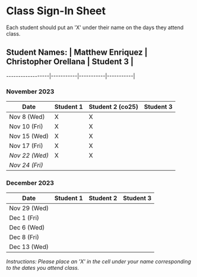 # Class Sign-In Sheet

Each student should put an 'X' under their name on the days they attend class.

## Student Names: | Matthew Enriquez | Christopher Orellana | Student 3 |
------------------|-----------|-----------|-----------|

### November 2023

| Date        | Student 1 | Student 2 (co25) | Student 3 |
|-------------|-----------|-----------|-----------|
| Nov 8 (Wed) |     X      |     X      |           |
| Nov 10 (Fri)|     X      |       X    |           |
| Nov 15 (Wed)|      X     |      X     |           |
| Nov 17 (Fri)|     X      |        X   |           |
| *Nov 22 (Wed)* |   X    |      X     |           |  <!-- Skipped for Thanksgiving -->
| *Nov 24 (Fri)* |       |           |           |  <!-- Skipped for Thanksgiving -->

### December 2023

| Date        | Student 1 | Student 2 | Student 3 |
|-------------|-----------|-----------|-----------|
| Nov 29 (Wed)|           |           |           |
| Dec 1 (Fri) |           |           |           |
| Dec 6 (Wed) |           |           |           |
| Dec 8 (Fri) |           |           |           |
| Dec 13 (Wed)|           |           |           |

*Instructions: Please place an 'X' in the cell under your name corresponding to the dates you attend class.*

